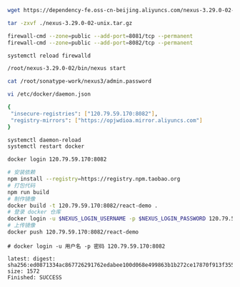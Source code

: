 

```bash
wget https://dependency-fe.oss-cn-beijing.aliyuncs.com/nexus-3.29.0-02-unix.tar.gz
```

```bash
tar -zxvf ./nexus-3.29.0-02-unix.tar.gz
```



```bash
firewall-cmd --zone=public --add-port=8081/tcp --permanent
firewall-cmd --zone=public --add-port=8082/tcp --permanent

systemctl reload firewalld
```



```bash
/root/nexus-3.29.0-02/bin/nexus start
```





```bash
cat /root/sonatype-work/nexus3/admin.password
```



```bash
vi /etc/docker/daemon.json
```



```bash
{
 "insecure-registries": ["120.79.59.170:8082"],
 "registry-mirrors": ["https://opjwdioa.mirror.aliyuncs.com"]
}
```



```bash
systemctl daemon-reload
systemctl restart docker
```



```bash
docker login 120.79.59.170:8082
```





```bash
# 安装依赖
npm install --registry=https://registry.npm.taobao.org
# 打包代码
npm run build
# 制作镜像
docker build -t 120.79.59.170:8082/react-demo .
# 登录 docker 仓库
docker login -u $NEXUS_LOGIN_USERNAME -p $NEXUS_LOGIN_PASSWORD 120.79.59.170:8082
# 上传镜像
docker push 120.79.59.170:8082/react-demo
```

`# docker login -u 用户名 -p 密码 120.79.59.170:8082`



```ba
latest: digest: sha256:ed0871334ac867726291762edabee100d068e499863b1b272ce17870f913f355 size: 1572
Finished: SUCCESS
```